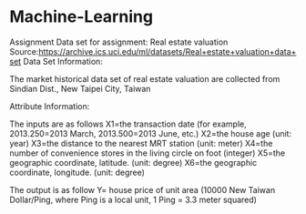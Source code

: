 # Machine-Learning
Assignment 
Data set for assignment:
Real estate valuation
Source:https://archive.ics.uci.edu/ml/datasets/Real+estate+valuation+data+set
Data Set Information:

The market historical data set of real estate valuation are collected from Sindian Dist., New Taipei City, Taiwan


Attribute Information:

The inputs are as follows 
X1=the transaction date (for example, 2013.250=2013 March, 2013.500=2013 June, etc.) 
X2=the house age (unit: year) 
X3=the distance to the nearest MRT station (unit: meter) 
X4=the number of convenience stores in the living circle on foot (integer) 
X5=the geographic coordinate, latitude. (unit: degree) 
X6=the geographic coordinate, longitude. (unit: degree) 

The output is as follow 
Y= house price of unit area (10000 New Taiwan Dollar/Ping, where Ping is a local unit, 1 Ping = 3.3 meter squared) 
